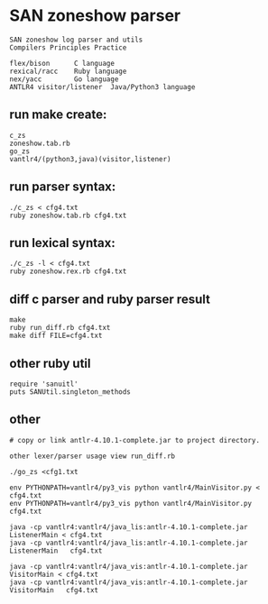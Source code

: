 
# SAN zoneshow parser

    SAN zoneshow log parser and utils
    Compilers Principles Practice

    flex/bison      C language
    rexical/racc    Ruby language
    nex/yacc        Go language
    ANTLR4 visitor/listener  Java/Python3 language



## run make create:

    c_zs
    zoneshow.tab.rb
    go_zs
    vantlr4/(python3,java)(visitor,listener)


## run parser syntax:

    ./c_zs < cfg4.txt
    ruby zoneshow.tab.rb cfg4.txt


## run lexical syntax:

    ./c_zs -l < cfg4.txt
    ruby zoneshow.rex.rb cfg4.txt


## diff c parser and ruby parser result

    make
    ruby run_diff.rb cfg4.txt
    make diff FILE=cfg4.txt

## other ruby util

    require 'sanuitl'
    puts SANUtil.singleton_methods

## other

    # copy or link antlr-4.10.1-complete.jar to project directory.

    other lexer/parser usage view run_diff.rb

    ./go_zs <cfg1.txt

    env PYTHONPATH=vantlr4/py3_vis python vantlr4/MainVisitor.py < cfg4.txt
    env PYTHONPATH=vantlr4/py3_vis python vantlr4/MainVisitor.py   cfg4.txt

    java -cp vantlr4:vantlr4/java_lis:antlr-4.10.1-complete.jar  ListenerMain < cfg4.txt
    java -cp vantlr4:vantlr4/java_lis:antlr-4.10.1-complete.jar  ListenerMain   cfg4.txt

    java -cp vantlr4:vantlr4/java_vis:antlr-4.10.1-complete.jar  VisitorMain < cfg4.txt
    java -cp vantlr4:vantlr4/java_vis:antlr-4.10.1-complete.jar  VisitorMain   cfg4.txt
